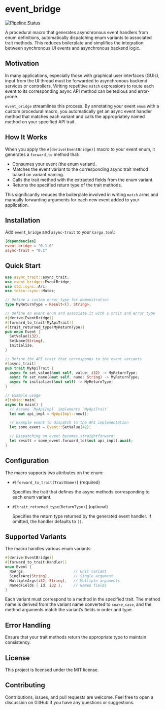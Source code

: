 # event_bridge
[![Pipeline Status](https://github.com/mat-kie/event_bridge/actions/workflows/rust.yml/badge.svg)](https://github.com/mat-kie/event_bridge/actions/workflows/rust.yml)

A procedural macro that generates asynchronous event handlers from enum
definitions, automatically dispatching enum variants to associated trait
methods. This reduces boilerplate and simplifies the integration between
synchronous UI events and asynchronous backend logic.

## Motivation

In many applications, especially those with graphical user interfaces (GUIs),
input from the UI thread must be forwarded to asynchronous backend services or
controllers. Writing repetitive `match` expressions to route each event to its
corresponding async API method can be tedious and error-prone.

`event_bridge` streamlines this process. By annotating your event `enum` with a
custom procedural macro, you automatically get an async event handler method
that matches each variant and calls the appropriately named method on your
specified API trait.

## How It Works

When you apply the `#[derive(EventBridge)]` macro to your event enum,
it generates a `forward_to` method that:

- Consumes your event (the enum variant).
- Matches the event variant to the corresponding async trait method based on variant naming.
- Calls the trait method with the extracted fields from the enum variant.
- Returns the specified return type of the trait methods.

This significantly reduces the boilerplate involved in writing `match` arms and
manually forwarding arguments for each new event added to your application.

## Installation

Add `event_bridge` and `async-trait` to your `Cargo.toml`:

```toml
[dependencies]
event_bridge = "0.1.0"
async-trait = "0.1"
```

## Quick Start

```rust
use async_trait::async_trait;
use event_bridge::EventBridge;
use std::sync::Arc;
use tokio::sync::Mutex;

// Define a custom error type for demonstration
type MyReturnType = Result<(), String>;

// Define an event enum and associate it with a trait and error type
#[derive(EventBridge)]
#[forward_to_trait(MyApiTrait)]
#[trait_returned_type(MyReturnType)]
pub enum Event {
  SetValue(i32),
  SetName(String),
  Initialize,
}

// Define the API trait that corresponds to the event variants
#[async_trait]
pub trait MyApiTrait {
  async fn set_value(&mut self, value: i32) -> MyReturnType;
  async fn set_name(&mut self, name: String) -> MyReturnType;
  async fn initialize(&mut self) -> MyReturnType;
}

// Example usage
#[tokio::main]
async fn main() {
  // Assume `MyApiImpl` implements `MyApiTrait`
  let mut api_impl = MyApiImpl::new();

  // Example event to dispatch to the API implementation
  let some_event = Event::SetValue(42);

  // Dispatching an event becomes straightforward:
  let result = some_event.forward_to(&mut api_impl).await;
}
```

## Configuration

The macro supports two attributes on the enum:

- `#[forward_to_trait(TraitName)]` (required)
  
  Specifies the trait that defines the async methods corresponding to each enum
  variant.

- `#[trait_returned_type(ReturnType)]` (optional)
  
  Specifies the return type returned by the generated event handler. If omitted,
  the handler defaults to `()`.

## Supported Variants

The macro handles various enum variants:

```rust
#[derive(EventBridge)]
#[forward_to_trait(Handler)]
enum Event {
  NoArgs,                      // Unit variant
  SingleArg(String),           // Single argument
  MultipleArgs(i32, String),   // Multiple arguments
  NamedFields { id: i32 },     // Named fields
}
```

Each variant must correspond to a method in the specified trait. The method name
is derived from the variant name converted to `snake_case`, and the method
arguments match the variant’s fields in order and type.

## Error Handling

Ensure that your trait methods return the appropriate type to maintain consistency.

## License

This project is licensed under the MIT license.

## Contributing

Contributions, issues, and pull requests are welcome. Feel free to open a
discussion on GitHub if you have any questions or suggestions.

